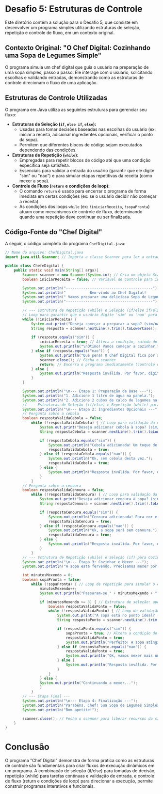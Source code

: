 # Desafio 5: Estruturas de Controle

Este diretório contém a solução para o Desafio 5, que consiste em desenvolver um programa simples utilizando estruturas de seleção, repetição e controle de fluxo, em um contexto original.

## Contexto Original: "O Chef Digital: Cozinhando uma Sopa de Legumes Simple"

O programa simula um chef digital que guia o usuário na preparação de uma sopa simples, passo a passo. Ele interage com o usuário, solicitando escolhas e validando entradas, demonstrando como as estruturas de controle direcionam o fluxo de uma aplicação.

## Estruturas de Controle Utilizadas

O programa em Java utiliza as seguintes estruturas para gerenciar seu fluxo:

* **Estruturas de Seleção (`if`, `else if`, `else`):**
    * Usadas para tomar decisões baseadas nas escolhas do usuário (ex: iniciar a receita, adicionar ingredientes opcionais, verificar o ponto da sopa).
    * Permitem que diferentes blocos de código sejam executados dependendo das condições.
* **Estruturas de Repetição (`while`):**
    * Empregadas para repetir blocos de código até que uma condição específica seja satisfeita.
    * Essenciais para validar a entrada do usuário (garantir que ele digite "sim" ou "nao") e para simular etapas repetitivas da receita (como mexer a sopa).
* **Controle de Fluxo (`return` e condições de loop):**
    * O comando `return` é usado para encerrar o programa de forma imediata em certas condições (ex: se o usuário decidir não começar a receita).
    * As condições dos loops `while` (ex: `!iniciarReceita`, `!sopaPronta`) atuam como mecanismos de controle de fluxo, determinando quando uma repetição deve continuar ou ser finalizada.
## Código-Fonte do "Chef Digital"

A seguir, o código completo do programa `ChefDigital.java`:
```java
// Nome do arquivo: ChefDigital.java
import java.util.Scanner; // Importa a classe Scanner para ler a entrada do usuário

public class ChefeDigital {
    public static void main(String[] args){
        Scanner scanner = new Scanner(System.in); // Cria um objeto Scanner
        boolean iniciarReceita = false; // Variável de controle para iniciar a receita

        System.out.println("----------------------------------------");
        System.out.println("           Bem-vindo ao Chef Digital!      ");
        System.out.println(" Vamos preparar uma deliciosa Sopa de Legumes Simples.");
        System.out.println("----------------------------------------");

        // --- Estrutura de Repetição (while) e Seleção (if/else if/else) ---
        // Loop para garantir que o usuário digite 'sim' ou 'nao' para começar a receita.
        while (!iniciarReceita) {
            System.out.print("Deseja começar a preparar a sopa? (sim/nao): ");
            String resposta = scanner.nextLine().trim().toLowerCase(); // Funções para ler a linha, remover espaços e converter para minúsculas
            
            if (resposta.equals("sim")) {
                iniciarReceita = true; // Altera a condição, saindo do loop
                System.out.println("\nÓtimo! Vamos começar a cozinhar.");
            } else if (resposta.equals("nao")) {
                System.out.println("Que pena! O Chef Digital fica por aqui. Até a próxima!");
                scanner.close(); // Fecha o scanner
                return; // Encerra o programa imediatamente (controle de fluxo)
            } else {
                System.out.println("Resposta inválida. Por favor, digite 'sim' ou 'nao'.");
            }
        }

        System.out.println("\n--- Etapa 1: Preparação da Base ---");
        System.out.println("1. Adicione 1 litro de água na panela.");
        System.out.println("2. Adicione 2 cubos de caldo de legumes na água fervente.");
        // --- Estruturas de Seleção (if/else) e Repetição (while) para Ingredientes Opcionais ---
        System.out.println("\n--- Etapa 2: Ingredientes Opcionais ---");
        // Pergunta sobre a cebola
        boolean respostaValidaCebola = false;
            while (!respostaValidaCebola) { // Loop para validação da entrada
                System.out.print("Deseja adicionar cebola à sopa? (sim/nao): ");
                String respostaCebola = scanner.nextLine().trim().toLowerCase();

                if (respostaCebola.equals("sim")) {
                    System.out.println("Cebola adicionada! Um toque de sabor.");
                    respostaValidaCebola = true;
                } else if (respostaCebola.equals("nao")) {
                    System.out.println("Ok, sem cebola desta vez.");
                    respostaValidaCebola = true;
                } else {
                    System.out.println("Resposta inválida. Por favor, digite 'sim' ou 'nao'.");
                }
            }
        // Pergunta sobre a cenoura
        boolean respostaValidaCenoura = false;
            while (!respostaValidaCenoura) { // Loop para validação da entrada
                System.out.print("Deseja adicionar cenoura à sopa? (sim/nao): ");
                String respostaCenoura = scanner.nextLine().trim().toLowerCase();

                if (respostaCenoura.equals("sim")) {
                    System.out.println("Cenoura adicionada! Para cor e doçura.");
                    respostaValidaCenoura = true;
                } else if (respostaCenoura.equals("nao")) {
                    System.out.println("Ok, a sopa será sem cenoura.");
                    respostaValidaCenoura = true;
                } else {
                    System.out.println("Resposta inválida. Por favor, digite 'sim' ou 'nao'.");
                }
            }
        // --- Estrutura de Repetição (while) e Seleção (if) para Cozinhar ---
        System.out.println("\n--- Etapa 3: Cozinhar e Mexer ---");
        System.out.println("A sopa está fervendo. Precisamos mexer por alguns minutos.");

        int minutosMexendo = 0;
        boolean sopaPronta = false;
            while (!sopaPronta) { // Loop de repetição para simular o cozimento
                minutosMexendo++;
                System.out.println("Passaram-se " + minutosMexendo + " minuto(s) mexendo.");

                if (minutosMexendo >= 3) { // Estrutura de seleção: após 3 minutos, pergunta se está pronto
                    boolean respostaValidaPonto = false;
                    while (!respostaValidaPonto) { // Loop de validação para a resposta do ponto da sopa
                        System.out.print("A sopa está no ponto ideal? (sim/nao): ");
                        String respostaPonto = scanner.nextLine().trim().toLowerCase();

                        if (respostaPonto.equals("sim")) {
                            sopaPronta = true; // Altera a condição do loop externo, fazendo-o terminar
                            respostaValidaPonto = true;
                            System.out.println("Perfeito! A sopa atingiu o ponto ideal.");
                        } else if (respostaPonto.equals("nao")) {
                            respostaValidaPonto = true;
                            System.out.println("Ok, vamos mexer mais um pouco...");
                        } else {
                            System.out.println("Resposta inválida. Por favor, digite 'sim' ou 'nao'.");
                        }
                    }
                } else {
                System.out.println("Continuando a mexer...");
                }
            }
        // --- Etapa Final ---
        System.out.println("\n--- Etapa 4: Finalização ---");
        System.out.println("Parabéns, Chef! Sua Sopa de Legumes Simples está pronta para servir!");
        System.out.println("Bom apetite!");

        scanner.close(); // Fecha o scanner para liberar recursos do sistema    
    }
}
```
# Conclusão
O programa "Chef Digital" demonstra de forma prática como as estruturas de controle são fundamentais para criar fluxos de execução dinâmicos em um programa. A combinação de seleção (if/else) para tomadas de decisão, repetição (while) para tarefas contínuas e validação de entrada, e controle de fluxo (return e condições de loop) para direcionar a execução, permite construir programas interativos e funcionais.
